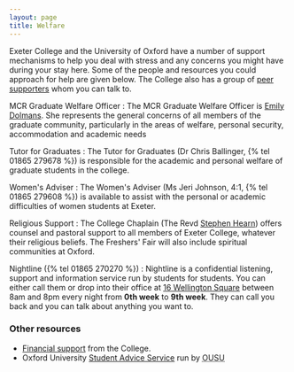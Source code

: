 ```yaml
---
layout: page
title: Welfare
---
```


Exeter College and the University of Oxford have a number of support
mechanisms to help you deal with stress and any concerns you might have during your
stay here. Some of the people and resources you could approach for help are given
below. The College also has a group of [peer supporters](/peer-supporters) whom
you can talk to.

MCR Graduate Welfare Officer
: The MCR Graduate Welfare Officer is
  [Emily Dolmans](mailto:emily.dolmans@exeter.ox.ac.uk). She represents the
  general concerns of all members of the graduate community, particularly
  in the areas of welfare, personal security, accommodation and academic needs
  
Tutor for Graduates
: The Tutor for Graduates (Dr Chris Ballinger, {% tel 01865 279678 %})
  is responsible for the academic and personal welfare of graduate students in the college.
  
Women's Adviser
: The Women's Adviser (Ms Jeri Johnson, 4:1, {% tel 01865 279608 %}) is available to assist
  with the personal or academic difficulties of women students at Exeter.
  
Religious Support
: The College Chaplain (The Revd
  [Stephen Hearn](mailto:stephen.hearn@exeter.ox.ac.uk)) offers counsel and pastoral support
  to all members of Exeter College, whatever their religious beliefs. The Freshers' Fair
  will also include spiritual communities at Oxford.
  
Nightline ({% tel 01865 270270 %})
: Nightline is a confidential listening, support and information service run by students
 for students. You can either call them or drop into their office at
 [16 Wellington Square](https://maps.google.co.uk/maps?q=16+Wellington+Square,+Oxford&hl=en&sll=51.749229,-1.247588&sspn=0.123918,0.261955&oq=16+Welling&t=h&hnear=16+Wellington+Square,+Oxford+OX1,+United+Kingdom&z=16)
 between 8am and 8pm every night from **0th week** to **9th week**. They can call you back
 and you can talk about anything you want to.

### Other resources

* [Financial support](http://www.exeter.ox.ac.uk/currentstudents/finance/)
  from the College.
* Oxford University [Student Advice Service](http://ousu.org/welfare/SAS/) run by
  <abbr title="Oxford University Student Union">OUSU</abbr>
